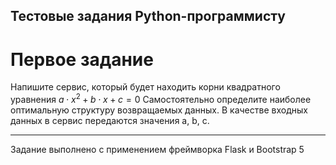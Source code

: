 ## Тестовые задания Python-программисту
# Первое задание
Напишите сервис, который будет находить корни квадратного уравнения $a\cdot x^2 + b\cdot x + c = 0$
Самостоятельно определите наиболее оптимальную структуру возвращаемых данных.
В качестве входных данных в сервис передаются значения a, b, c.
*************************
Задание выполнено с применением фреймворка Flask и Bootstrap 5
